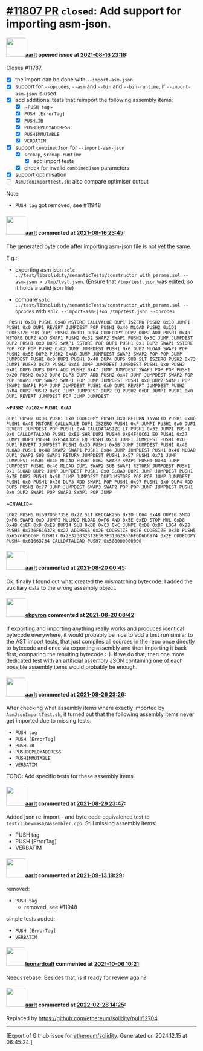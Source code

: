 # [\#11807 PR](https://github.com/ethereum/solidity/pull/11807) `closed`: Add support for importing asm-json.

#### <img src="https://avatars.githubusercontent.com/u/5008794?u=aa5f725afdad81154a79cd5ab6be9340b08da4a9&v=4" width="50">[aarlt](https://github.com/aarlt) opened issue at [2021-08-16 23:16](https://github.com/ethereum/solidity/pull/11807):

Closes #11787.

- [X] the import can be done with `--import-asm-json`.
- [X]  support for `--opcodes`, `--asm` and `--bin` and `--bin-runtime`, if `--import-asm-json` is used.
- [x] add additional tests that reimport the following assembly items:
  - [x] ~`PUSH tag`~
  - [x] `PUSH [ErrorTag]`
  - [x] `PUSHLIB`
  - [x] `PUSHDEPLOYADDRESS`
  - [x] `PUSHIMMUTABLE`
  - [x] `VERBATIM`
 - [x] support `combinedJson` for `--import-asm-json`
   - [x] `srcmap`, `srcmap-runtime`
     - [x] add import tests
   - [x] check for invalid `combinedJson` parameters
 - [x] support optimisation
 - [ ] `AsmJsonImportTest.sh`: also compare optimiser output

Note: 
- `PUSH tag` got removed, see #11948

#### <img src="https://avatars.githubusercontent.com/u/5008794?u=aa5f725afdad81154a79cd5ab6be9340b08da4a9&v=4" width="50">[aarlt](https://github.com/aarlt) commented at [2021-08-16 23:45](https://github.com/ethereum/solidity/pull/11807#issuecomment-899888588):

The generated byte code after importing asm-json file is not yet the same. 

E.g.:

- exporting asm json `solc ../test/libsolidity/semanticTests/constructor_with_params.sol --asm-json > /tmp/test.json`. (Ensure that `/tmp/test.json` was edited, so it holds a valid json file)

- compare `solc ../test/libsolidity/semanticTests/constructor_with_params.sol --opcodes` with `solc --import-asm-json /tmp/test.json --opcodes`

`
PUSH1 0x80 PUSH1 0x40 MSTORE CALLVALUE DUP1 ISZERO PUSH2 0x10 JUMPI PUSH1 0x0 DUP1 REVERT JUMPDEST POP PUSH1 0x40 MLOAD PUSH2 0x1D1 CODESIZE SUB DUP1 PUSH2 0x1D1 DUP4 CODECOPY DUP2 DUP2 ADD PUSH1 0x40 MSTORE DUP2 ADD SWAP1 PUSH2 0x32 SWAP2 SWAP1 PUSH2 0x5C JUMP JUMPDEST DUP2 PUSH1 0x0 DUP2 SWAP1 SSTORE POP DUP1 PUSH1 0x1 DUP2 SWAP1 SSTORE POP POP POP PUSH2 0xC2 JUMP JUMPDEST PUSH1 0x0 DUP2 MLOAD SWAP1 POP PUSH2 0x56 DUP2 PUSH2 0xAB JUMP JUMPDEST SWAP3 SWAP2 POP POP JUMP JUMPDEST PUSH1 0x0 DUP1 PUSH1 0x40 DUP4 DUP6 SUB SLT ISZERO PUSH2 0x73 JUMPI PUSH2 0x72 PUSH2 0xA6 JUMP JUMPDEST JUMPDEST PUSH1 0x0 PUSH2 0x81 DUP6 DUP3 DUP7 ADD PUSH2 0x47 JUMP JUMPDEST SWAP3 POP POP PUSH1 0x20 PUSH2 0x92 DUP6 DUP3 DUP7 ADD PUSH2 0x47 JUMP JUMPDEST SWAP2 POP POP SWAP3 POP SWAP3 SWAP1 POP JUMP JUMPDEST PUSH1 0x0 DUP2 SWAP1 POP SWAP2 SWAP1 POP JUMP JUMPDEST PUSH1 0x0 DUP1 REVERT JUMPDEST PUSH2 0xB4 DUP2 PUSH2 0x9C JUMP JUMPDEST DUP2 EQ PUSH2 0xBF JUMPI PUSH1 0x0 DUP1 REVERT JUMPDEST POP JUMP JUMPDEST` 

~**`PUSH2 0x102`**~ **`PUSH1 0xA7`** 

`DUP1 PUSH2 0xD0 PUSH1 0x0 CODECOPY PUSH1 0x0 RETURN INVALID PUSH1 0x80 PUSH1 0x40 MSTORE CALLVALUE DUP1 ISZERO PUSH1 0xF JUMPI PUSH1 0x0 DUP1 REVERT JUMPDEST POP PUSH1 0x4 CALLDATASIZE LT PUSH1 0x32 JUMPI PUSH1 0x0 CALLDATALOAD PUSH1 0xE0 SHR DUP1 PUSH4 0xB4F40C61 EQ PUSH1 0x37 JUMPI DUP1 PUSH4 0xE5AA3D58 EQ PUSH1 0x51 JUMPI JUMPDEST PUSH1 0x0 DUP1 REVERT JUMPDEST PUSH1 0x3D PUSH1 0x6B JUMP JUMPDEST PUSH1 0x40 MLOAD PUSH1 0x48 SWAP2 SWAP1 PUSH1 0x84 JUMP JUMPDEST PUSH1 0x40 MLOAD DUP1 SWAP2 SUB SWAP1 RETURN JUMPDEST PUSH1 0x57 PUSH1 0x71 JUMP JUMPDEST PUSH1 0x40 MLOAD PUSH1 0x62 SWAP2 SWAP1 PUSH1 0x84 JUMP JUMPDEST PUSH1 0x40 MLOAD DUP1 SWAP2 SUB SWAP1 RETURN JUMPDEST PUSH1 0x1 SLOAD DUP2 JUMP JUMPDEST PUSH1 0x0 SLOAD DUP2 JUMP JUMPDEST PUSH1 0x7E DUP2 PUSH1 0x9D JUMP JUMPDEST DUP3 MSTORE POP POP JUMP JUMPDEST PUSH1 0x0 PUSH1 0x20 DUP3 ADD SWAP1 POP PUSH1 0x97 PUSH1 0x0 DUP4 ADD DUP5 PUSH1 0x77 JUMP JUMPDEST SWAP3 SWAP2 POP POP JUMP JUMPDEST PUSH1 0x0 DUP2 SWAP1 POP SWAP2 SWAP1 POP JUMP` 

~**`INVALID`**~ 

 `LOG2 PUSH5 0x6970667358 0x22 SLT KECCAK256 0x2D LOG4 0x4B DUP16 SMOD 0xF6 SWAP1 0xD JUMPI MULMOD MLOAD 0xF6 AND 0x5E 0xED STOP MUL 0xD8 0x4B 0xEF 0xD 0xEB DUP14 SUB 0xDD 0xC3 0xC JUMPI 0xD8 0xBF LOG4 0x28 PUSH5 0x736F6C6378 0x27 ADDRESS 0x2E CODESIZE 0x2E CODESIZE 0x2D PUSH5 0x6576656C6F PUSH17 0x2E323032312E382E31362B636F6D6D6974 0x2E CODECOPY PUSH4 0x61663734 CALLDATALOAD PUSH7 0x580000000000
`

#### <img src="https://avatars.githubusercontent.com/u/5008794?u=aa5f725afdad81154a79cd5ab6be9340b08da4a9&v=4" width="50">[aarlt](https://github.com/aarlt) commented at [2021-08-20 00:45](https://github.com/ethereum/solidity/pull/11807#issuecomment-902347191):

Ok, finally I found out what created the mismatching bytecode. I added the auxiliary data to the wrong assembly object.

#### <img src="https://avatars.githubusercontent.com/u/1347491?v=4" width="50">[ekpyron](https://github.com/ekpyron) commented at [2021-08-20 08:42](https://github.com/ethereum/solidity/pull/11807#issuecomment-902535702):

If exporting and importing anything really works and produces identical bytecode everywhere, it would probably be nice to add a test run similar to the AST import tests, that just compiles all sources in the repo once directly to bytecode and once via exporting assembly and then importing it back first, comparing the resulting bytecode :-).
If we do that, then one more dedicated test with an artificial assembly JSON containing one of each possible assembly items would probably be enough.

#### <img src="https://avatars.githubusercontent.com/u/5008794?u=aa5f725afdad81154a79cd5ab6be9340b08da4a9&v=4" width="50">[aarlt](https://github.com/aarlt) commented at [2021-08-26 23:26](https://github.com/ethereum/solidity/pull/11807#issuecomment-906809155):

After checking what assembly items where exactly imported by `AsmJsonImportTest.sh`, it turned out that the following assembly items never get imported due to missing tests.

- `PUSH tag`
- `PUSH [ErrorTag]`
- `PUSHLIB`
- `PUSHDEPLOYADDRESS`
- `PUSHIMMUTABLE`
- `VERBATIM`

TODO: Add specific tests for these assembly items.

#### <img src="https://avatars.githubusercontent.com/u/5008794?u=aa5f725afdad81154a79cd5ab6be9340b08da4a9&v=4" width="50">[aarlt](https://github.com/aarlt) commented at [2021-08-29 23:47](https://github.com/ethereum/solidity/pull/11807#issuecomment-907901424):

Added json re-import - and byte code equivalence test to `test/libevmasm/Assembler.cpp`.
Still missing assembly items:
- PUSH tag
- PUSH [ErrorTag]
- VERBATIM

#### <img src="https://avatars.githubusercontent.com/u/5008794?u=aa5f725afdad81154a79cd5ab6be9340b08da4a9&v=4" width="50">[aarlt](https://github.com/aarlt) commented at [2021-09-13 19:29](https://github.com/ethereum/solidity/pull/11807#issuecomment-918508970):

removed:
- `PUSH tag`
  - removed, see #11948
 
simple tests added:

- `PUSH [ErrorTag]`
- `VERBATIM`

#### <img src="https://avatars.githubusercontent.com/u/504195?u=ce2facd14af9fd474ebff49f0d44891f56f7500f&v=4" width="50">[leonardoalt](https://github.com/leonardoalt) commented at [2021-10-06 10:21](https://github.com/ethereum/solidity/pull/11807#issuecomment-935916874):

Needs rebase. Besides that, is it ready for review again?

#### <img src="https://avatars.githubusercontent.com/u/5008794?u=aa5f725afdad81154a79cd5ab6be9340b08da4a9&v=4" width="50">[aarlt](https://github.com/aarlt) commented at [2022-02-28 14:25](https://github.com/ethereum/solidity/pull/11807#issuecomment-1054309917):

Replaced by https://github.com/ethereum/solidity/pull/12704.


-------------------------------------------------------------------------------



[Export of Github issue for [ethereum/solidity](https://github.com/ethereum/solidity). Generated on 2024.12.15 at 06:45:24.]
